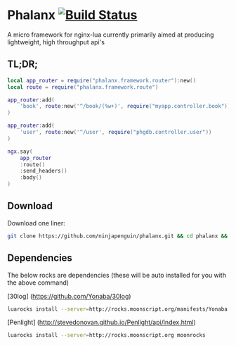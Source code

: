 # Phalanx [![Build Status](https://travis-ci.org/ninjapenguin/phalanx.png?branch=master)](https://travis-ci.org/ninjapenguin/phalanx)

A micro framework for nginx-lua currently primarily aimed at producing lightweight, high throughput api's

## TL;DR;

```Lua
local app_router = require("phalanx.framework.router"):new()
local route = require("phalanx.framework.route")

app_router:add(
	'book', route:new('^/book/(%w+)', require("myapp.controller.book"))
)

app_router:add(
	'user', route:new('^/user', require("phgdb.controller.user"))
)

ngx.say(
	app_router
	:route()
	:send_headers()
	:body()
)
```

## Download

Download one liner:

```bash
git clone https://github.com/ninjapenguin/phalanx.git && cd phalanx && luarocks make
````

## Dependencies

The below rocks are dependencies (these will be auto installed for you with the above command)

[30log] (https://github.com/Yonaba/30log)
```bash
luarocks install --server=http://rocks.moonscript.org/manifests/Yonaba 30log
```

[Penlight] (http://stevedonovan.github.io/Penlight/api/index.html)
```bash
luarocks install --server=http://rocks.moonscript.org moonrocks
```